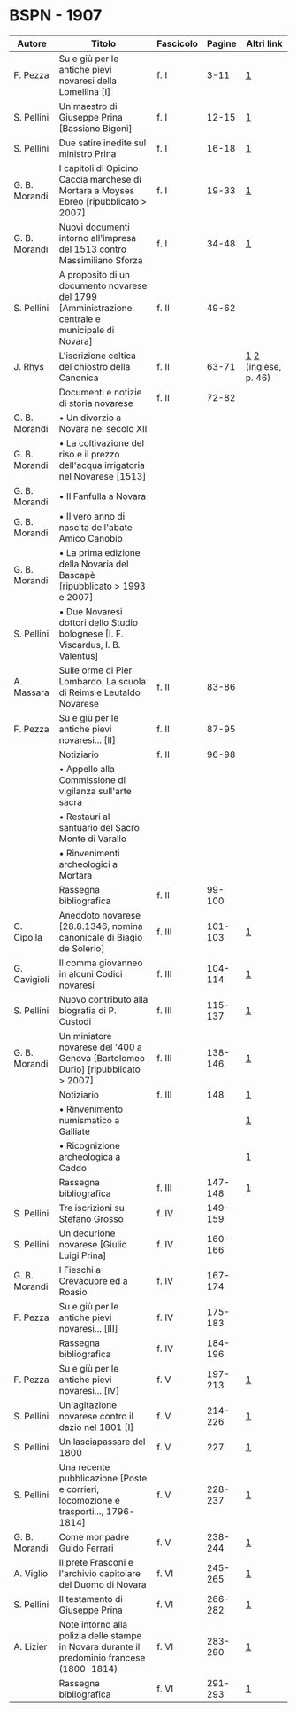 # BSPN - 1907

| Autore        | Titolo                                                                                          | Fascicolo | Pagine  | Altri link                                                                                                                                                                                                  |
|---------------|-------------------------------------------------------------------------------------------------|-----------|---------|-------------------------------------------------------------------------------------------------------------------------------------------------------------------------------------------------------------|
| F. Pezza      | Su e giù per le antiche pievi novaresi della Lomellina [I]                                      | f. I      | 3-11    | [1](https://en.calameo.com/read/00726073545b0a429db5a)                                                                                                                                                      |
| S. Pellini    | Un maestro di Giuseppe Prina [Bassiano Bigoni]                                                  | f. I      | 12-15   | [1](https://en.calameo.com/read/00726073545b0a429db5a)                                                                                                                                                      |
| S. Pellini    | Due satire inedite sul ministro Prina                                                           | f. I      | 16-18   | [1](https://en.calameo.com/read/00726073545b0a429db5a)                                                                                                                                                      |
| G. B. Morandi | I capitoli di Opicino Caccia marchese di Mortara a Moyses Ebreo [ripubblicato > 2007]           | f. I      | 19-33   | [1](https://en.calameo.com/read/00726073545b0a429db5a)                                                                                                                                                      |
| G. B. Morandi | Nuovi documenti intorno all'impresa del 1513 contro Massimiliano Sforza                         | f. I      | 34-48   | [1](https://en.calameo.com/read/00726073545b0a429db5a)                                                                                                                                                      |
| S. Pellini    | A proposito di un documento novarese del 1799 [Amministrazione centrale e municipale di Novara] | f. II     | 49-62   |                                                                                                                                                                                                             |
| J. Rhys       | L'iscrizione celtica del chiostro della Canonica                                                | f. II     | 63-71   | [1](https://archive.org/details/celticinscriptiorhys00rich/page/46/mode/2up) [2](https://christiansfortruth.com/wp-content/uploads/2019/10/The-Celtic-Inscriptions-of-Cisalpine-Gaul-.pdf) (inglese, p. 46) |
|               | Documenti e notizie di storia novarese                                                          | f. II     | 72-82   |                                                                                                                                                                                                             |
| G. B. Morandi | • Un divorzio a Novara nel secolo XII                                                           |           |         |                                                                                                                                                                                                             |
| G. B. Morandi | • La coltivazione del riso e il prezzo dell'acqua irrigatoria nel Novarese [1513]               |           |         |                                                                                                                                                                                                             |
| G. B. Morandi | • Il Fanfulla a Novara                                                                          |           |         |                                                                                                                                                                                                             |
| G. B. Morandi | • Il vero anno di nascita dell'abate Amico Canobio                                              |           |         |                                                                                                                                                                                                             |
| G. B. Morandi | • La prima edizione della Novaria del Bascapè [ripubblicato > 1993 e 2007]                      |           |         |                                                                                                                                                                                                             |
| S. Pellini    | • Due Novaresi dottori dello Studio bolognese [I. F. Viscardus, I. B. Valentus]                 |           |         |                                                                                                                                                                                                             |
| A. Massara    | Sulle orme di Pier Lombardo. La scuola di Reims e Leutaldo Novarese                             | f. II     | 83-86   |                                                                                                                                                                                                             |
| F. Pezza      | Su e giù per le antiche pievi novaresi... [II]                                                  | f. II     | 87-95   |                                                                                                                                                                                                             |
|               | Notiziario                                                                                      | f. II     | 96-98   |                                                                                                                                                                                                             |
|               | • Appello alla Commissione di vigilanza sull'arte sacra                                         |           |         |                                                                                                                                                                                                             |
|               | • Restauri al santuario del Sacro Monte di Varallo                                              |           |         |                                                                                                                                                                                                             |
|               | • Rinvenimenti archeologici a Mortara                                                           |           |         |                                                                                                                                                                                                             |
|               | Rassegna bibliografica                                                                          | f. II     | 99-100  |                                                                                                                                                                                                             |
| C. Cipolla    | Aneddoto novarese [28.8.1346, nomina canonicale di Biagio de Solerio]                           | f. III    | 101-103 | [1](https://en.calameo.com/read/0072607359c820132965e)                                                                                                                                                      |
| G. Cavigioli  | Il comma giovanneo in alcuni Codici novaresi                                                    | f. III    | 104-114 | [1](https://en.calameo.com/read/0072607359c820132965e)                                                                                                                                                      |
| S. Pellini    | Nuovo contributo alla biografia di P. Custodi                                                   | f. III    | 115-137 | [1](https://en.calameo.com/read/0072607359c820132965e)                                                                                                                                                      |
| G. B. Morandi | Un miniatore novarese del '400 a Genova [Bartolomeo Durio] [ripubblicato > 2007]                | f. III    | 138-146 | [1](https://en.calameo.com/read/0072607359c820132965e)                                                                                                                                                      |
|               | Notiziario                                                                                      | f. III    | 148     | [1](https://en.calameo.com/read/0072607359c820132965e)                                                                                                                                                      |
|               | • Rinvenimento numismatico a Galliate                                                           |           |         | [1](https://en.calameo.com/read/0072607359c820132965e)                                                                                                                                                      |
|               | • Ricognizione archeologica a Caddo                                                             |           |         | [1](https://en.calameo.com/read/0072607359c820132965e)                                                                                                                                                      |
|               | Rassegna bibliografica                                                                          | f. III    | 147-148 | [1](https://en.calameo.com/read/0072607359c820132965e)                                                                                                                                                      |
| S. Pellini    | Tre iscrizioni su Stefano Grosso                                                                | f. IV     | 149-159 |                                                                                                                                                                                                             |
| S. Pellini    | Un decurione novarese [Giulio Luigi Prina]                                                      | f. IV     | 160-166 |                                                                                                                                                                                                             |
| G. B. Morandi | I Fieschi a Crevacuore ed a Roasio                                                              | f. IV     | 167-174 |                                                                                                                                                                                                             |
| F. Pezza      | Su e giù per le antiche pievi novaresi... [III]                                                 | f. IV     | 175-183 |                                                                                                                                                                                                             |
|               | Rassegna bibliografica                                                                          | f. IV     | 184-196 |                                                                                                                                                                                                             |
| F. Pezza      | Su e giù per le antiche pievi novaresi... [IV]                                                  | f. V      | 197-213 | [1](https://en.calameo.com/read/007260735bdbe01f253ac)                                                                                                                                                      |
| S. Pellini    | Un'agitazione novarese contro il dazio nel 1801 [I]                                             | f. V      | 214-226 | [1](https://en.calameo.com/read/007260735bdbe01f253ac)                                                                                                                                                      |
| S. Pellini    | Un lasciapassare del 1800                                                                       | f. V      | 227     | [1](https://en.calameo.com/read/007260735bdbe01f253ac)                                                                                                                                                      |
| S. Pellini    | Una recente pubblicazione [Poste e corrieri, locomozione e trasporti..., 1796-1814]             | f. V      | 228-237 | [1](https://en.calameo.com/read/007260735bdbe01f253ac)                                                                                                                                                      |
| G. B. Morandi | Come mor padre Guido Ferrari                                                                    | f. V      | 238-244 | [1](https://en.calameo.com/read/007260735bdbe01f253ac)                                                                                                                                                      |
| A. Viglio     | Il prete Frasconi e l'archivio capitolare del Duomo di Novara                                   | f. VI     | 245-265 | [1](https://en.calameo.com/read/0072607357bddc02842e5)                                                                                                                                                      |
| S. Pellini    | Il testamento di Giuseppe Prina                                                                 | f. VI     | 266-282 | [1](https://en.calameo.com/read/0072607357bddc02842e5)                                                                                                                                                      |
| A. Lizier     | Note intorno alla polizia delle stampe in Novara durante il predominio francese (1800-1814)     | f. VI     | 283-290 | [1](https://en.calameo.com/read/0072607357bddc02842e5)                                                                                                                                                      |
|               | Rassegna bibliografica                                                                          | f. VI     | 291-293 | [1](https://en.calameo.com/read/0072607357bddc02842e5)                                                                                                                                                      |
